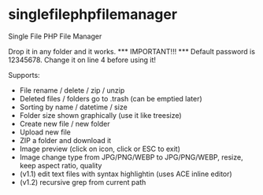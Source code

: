 # singlefilephpfilemanager
Single File PHP File Manager

Drop it in any folder and it works.
*** IMPORTANT!!! *** Default password is 12345678. Change it on line 4 before using it!

Supports:

- File rename / delete / zip / unzip
- Deleted files / folders go to .trash (can be emptied later)
- Sorting by name / datetime / size
- Folder size shown graphically (use it like treesize)
- Create new file / new folder
- Upload new file
- ZIP a folder and download it
- Image preview (click on icon, click or ESC to exit)
- Image change type from JPG/PNG/WEBP to JPG/PNG/WEBP, resize, keep aspect ratio, quality
- (v1.1) edit text files with syntax highlightin (uses ACE inline editor)
- (v1.2) recursive grep from current path
